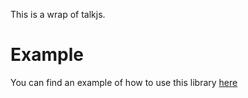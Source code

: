 This is a wrap of talkjs.

# Example

You can find an example of how to use this library [here](https://github.com/leftyio/talkjs/blob/master/example)